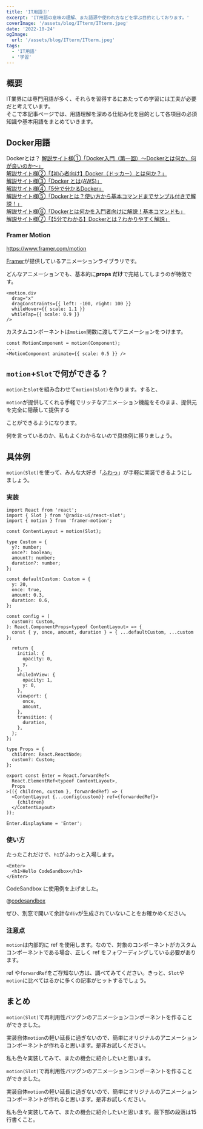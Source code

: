 ```yaml
---
title: 'IT用語①'
excerpt: 'IT用語の意味の理解、また語源や使われ方などを学ぶ目的としております。'
coverImage: '/assets/blog/ITterm/ITterm.jpeg'
date: '2022-10-24'
ogImage:
  url: '/assets/blog/ITterm/ITterm.jpeg'
tags:
  - 'IT用語'
  - '学習'
---
```


## 概要

IT業界には専門用語が多く、それらを習得するにあたっての学習には工夫が必要だと考えています。  
そこで本記事ページでは、用語理解を深める仕組み化を目的として各項目の必須知識や基本用語をまとめていきます。

## Docker用語

Dockerとは？
[解説サイト様①「Docker入門（第一回）～Dockerとは何か、何が良いのか～」](https://knowledge.sakura.ad.jp/13265/)  
[解説サイト様②「【初心者向け】Docker（ドッカー）とは何か？」](https://aiacademy.jp/media/?p=1106)  
[解説サイト様③「Docker とは(AWS)」](https://aws.amazon.com/jp/docker/)  
[解説サイト様④「5分で分かるDocker」](https://atmarkit.itmedia.co.jp/ait/articles/2108/23/news022.html)  
[解説サイト様⑤「Dockerとは？使い方から基本コマンドまでサンプル付きで解説！」](https://camp.trainocate.co.jp/magazine/whats-docker/)  
[解説サイト様⑥「Dockerとは何かを入門者向けに解説！基本コマンドも」](https://udemy.benesse.co.jp/development/system/docker.html)  
[解説サイト様⑦「【5分でわかる】Dockerとは？わかりやすく解説」](https://engineer-life.dev/docker/)

### Framer Motion

https://www.framer.com/motion

[Framer](https://www.framer.com/)が提供しているアニメーションライブラリです。

どんなアニメーションでも、基本的に**props だけ**で完結してしまうのが特徴です。

```tsx
<motion.div
  drag="x"
  dragConstraints={{ left: -100, right: 100 }}
  whileHover={{ scale: 1.1 }}
  whileTap={{ scale: 0.9 }}
/>
```

カスタムコンポーネントは`motion`関数に渡してアニメーションをつけます。

```tsx
const MotionComponent = motion(Component);
...
<MotionComponent animate={{ scale: 0.5 }} />
```

## `motion`+`Slot`で何ができる？

`motion`と`Slot`を組み合わせて`motion(Slot)`を作ります。すると、

`motion`が提供してくれる手軽でリッチなアニメーション機能をそのまま、提供元を完全に隠蔽して提供する

ことができるようになります。

何を言っているのか、私もよくわからないので具体例に移りましょう。

## 具体例

`motion(Slot)`を使って、みんな大好き「[ふわっ](https://qiita.com/yuneco/items/24a209cb14661b8a7a20)」が手軽に実装できるようにしましょう。

### 実装

```tsx
import React from 'react';
import { Slot } from '@radix-ui/react-slot';
import { motion } from 'framer-motion';

const ContentLayout = motion(Slot);

type Custom = {
  y?: number;
  once?: boolean;
  amount?: number;
  duration?: number;
};

const defaultCustom: Custom = {
  y: 20,
  once: true,
  amount: 0.3,
  duration: 0.6,
};

const config = (
  custom?: Custom,
): React.ComponentProps<typeof ContentLayout> => {
  const { y, once, amount, duration } = { ...defaultCustom, ...custom };

  return {
    initial: {
      opacity: 0,
      y,
    },
    whileInView: {
      opacity: 1,
      y: 0,
    },
    viewport: {
      once,
      amount,
    },
    transition: {
      duration,
    },
  };
};

type Props = {
  children: React.ReactNode;
  custom?: Custom;
};

export const Enter = React.forwardRef<
  React.ElementRef<typeof ContentLayout>,
  Props
>(({ children, custom }, forwardedRef) => (
  <ContentLayout {...config(custom)} ref={forwardedRef}>
    {children}
  </ContentLayout>
));

Enter.displayName = 'Enter';
```

### 使い方

たったこれだけで、`h1`がふわっと入場します。

```tsx
<Enter>
  <h1>Hello CodeSandbox</h1>
</Enter>
```

CodeSandbox に使用例を上げました。

@[codesandbox](https://codesandbox.io/embed/nifty-fast-gs8cjy?fontsize=14&hidenavigation=1&theme=dark)

ぜひ、別窓で開いて余計な`div`が生成されていないことをお確かめください。

### 注意点

`motion`は内部的に ref を使用します。なので、対象のコンポーネントがカスタムコンポーネントである場合、正しく ref をフォワーディングしている必要があります。

ref や`forwardRef`をご存知ない方は、調べてみてください。きっと、`Slot`や`motion`に比べてはるかに多くの記事がヒットするでしょう。

## まとめ

`motion(Slot)`で再利用性バツグンのアニメーションコンポーネントを作ることができました。

実装自体`motion`の軽い延長に過ぎないので、簡単にオリジナルのアニメーションコンポーネントが作れると思います。是非お試しください。

私も色々実装してみて、またの機会に紹介したいと思います。

`motion(Slot)`で再利用性バツグンのアニメーションコンポーネントを作ることができました。

実装自体`motion`の軽い延長に過ぎないので、簡単にオリジナルのアニメーションコンポーネントが作れると思います。是非お試しください。

私も色々実装してみて、またの機会に紹介したいと思います。最下部の段落は15行書くこと。
